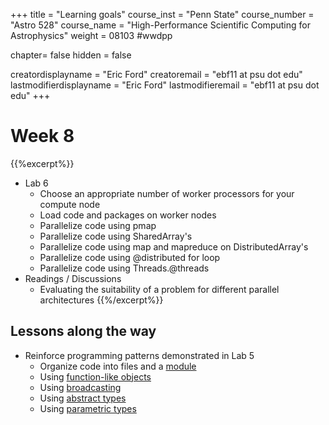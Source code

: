 +++
title = "Learning goals"
course_inst = "Penn State"
course_number = "Astro 528"
course_name = "High-Performance Scientific Computing for Astrophysics"
weight = 08103  #wwdpp

chapter= false
hidden = false

creatordisplayname = "Eric Ford"
creatoremail = "ebf11 at psu dot edu"
lastmodifierdisplayname = "Eric Ford"
lastmodifieremail = "ebf11 at psu dot edu"
+++

# Week 8

{{%excerpt%}}
- Lab 6
   - Choose an appropriate number of worker processors for your compute node
   - Load code and packages on worker nodes
   - Parallelize code using pmap
   - Parallelize code using SharedArray's
   - Parallelize code using map and mapreduce on DistributedArray's
   - Parallelize code using @distributed for loop
   - Parallelize code using Threads.@threads
- Readings / Discussions
   - Evaluating the suitability of a problem for different parallel architectures
{{%/excerpt%}}

## Lessons along the way
- Reinforce programming patterns demonstrated in Lab 5
   - Organize code into files and a [module](https://docs.julialang.org/en/v1/manual/modules/index.html)
   - Using [function-like objects](https://docs.julialang.org/en/v1/manual/methods/#Function-like-objects-1)
   - Using [broadcasting](https://docs.julialang.org/en/v1/base/arrays/#Broadcast-and-vectorization-1)
   - Using [abstract types](https://docs.julialang.org/en/v1/manual/types/#Abstract-Types-1)
   - Using [parametric types](https://docs.julialang.org/en/v1/manual/types/#Parametric-Types-1)
